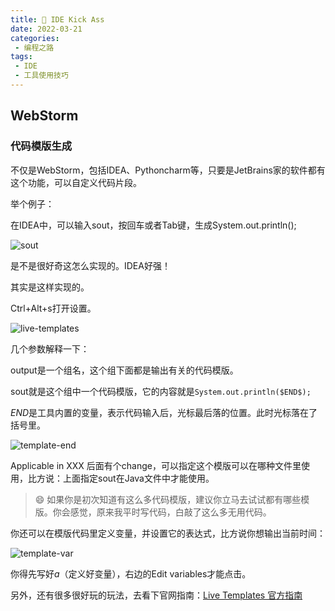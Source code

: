 ```yaml
---
title: 🍒 IDE Kick Ass
date: 2022-03-21
categories:
 - 编程之路
tags:
 - IDE
 - 工具使用技巧
---
```

## WebStorm

### 代码模版生成

不仅是WebStorm，包括IDEA、Pythoncharm等，只要是JetBrains家的软件都有这个功能，可以自定义代码片段。

举个例子：

在IDEA中，可以输入sout，按回车或者Tab键，生成System.out.println();

![sout](https://www.nullpointer.site/images/sout.png)

是不是很好奇这怎么实现的。IDEA好强！

其实是这样实现的。

Ctrl+Alt+s打开设置。

![live-templates](https://www.nullpointer.site/images/live-templates.png)

几个参数解释一下：

output是一个组名，这个组下面都是输出有关的代码模版。

sout就是这个组中一个代码模版，它的内容就是`System.out.println($END$);`

$END$是工具内置的变量，表示代码输入后，光标最后落的位置。此时光标落在了括号里。

![template-end](https://www.nullpointer.site/images/sout-end.png)

Applicable in XXX 后面有个change，可以指定这个模版可以在哪种文件里使用，比方说：上面指定sout在Java文件中才能使用。

> :smile: 如果你是初次知道有这么多代码模版，建议你立马去试试都有哪些模版。你会感觉，原来我平时写代码，白敲了这么多无用代码。



你还可以在模版代码里定义变量，并设置它的表达式，比方说你想输出当前时间：

![template-var](https://www.nullpointer.site/images/live-templates-var.png)

你得先写好$a$（定义好变量），右边的Edit variables才能点击。

另外，还有很多很好玩的玩法，去看下官网指南：[Live Templates 官方指南](https://www.jetbrains.com/help/webstorm/template-variables.html#ws_example_live_template_variables)

